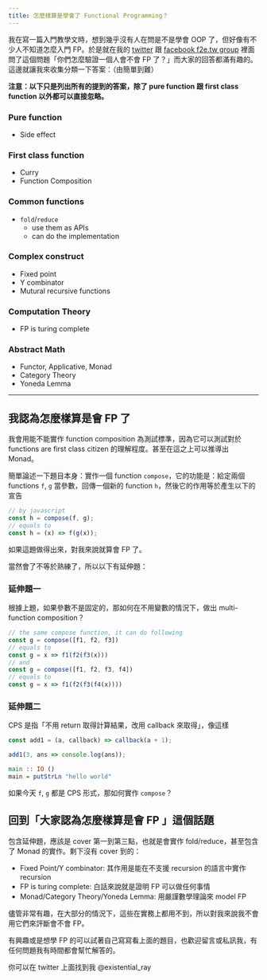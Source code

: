 ```yaml
---
title: 怎麼樣算是學會了 Functional Programming？
---
```


我在寫一篇入門教學文時，想到幾乎沒有人在問是不是學會 OOP 了，但好像有不少人不知道怎麼入門 FP。於是就在我的 [twitter](https://twitter.com/existential_ray/status/1419793240472100864) 跟 [facebook f2e.tw group](https://www.facebook.com/groups/f2e.tw/posts/4098364913534176/) 裡面問了這個問題「你們怎麼驗證一個人會不會 FP 了？」而大家的回答都滿有趣的。這邊就讓我來收集分類一下答案：（由簡單到難）

**注意：以下只是列出所有的提到的答案，除了 pure function 跟 first class function 以外都可以直接忽略。**

### Pure function

- Side effect

### First class function

- Curry
- Function Composition

### Common functions

- `fold`/`reduce`
    - use them as APIs
    - can do the implementation

### Complex construct

- Fixed point
- Y combinator
- Mutural recursive functions

### Computation Theory

- FP is turing complete

### Abstract Math

- Functor, Applicative, Monad
- Category Theory
- Yoneda Lemma

-----

## 我認為怎麼樣算是會 FP 了

我會用能不能實作 function composition 為測試標準，因為它可以測試對於 functions are first class citizen 的理解程度。甚至在這之上可以推導出 Monad。

簡單論述一下題目本身：實作一個 function `compose`，它的功能是：給定兩個 functions `f`, `g` 當參數，回傳一個新的 function `h`，然後它的作用等於產生以下的宣告

```javascript
// by javascript
const h = compose(f, g);
// equals to
const h = (x) => f(g(x));
```

如果這題做得出來，對我來說就算會 FP 了。

當然會了不等於熟練了，所以以下有延伸題：

### 延伸題一

根據上題，如果參數不是固定的，那如何在不用變數的情況下，做出 multi-function composition？

```javascript
// the same compose function, it can do following
const g = compose([f1, f2, f3])
// equals to
const g = x => f1(f2(f3(x)))
// and
const g = compose([f1, f2, f3, f4])
// equals to
const g = x => f1(f2(f3(f4(x))))
```

### 延伸題二

CPS 是指「不用 return 取得計算結果，改用 callback 來取得」，像這樣

```javascript
const add1 = (a, callback) => callback(a + 1);

add1(3, ans => console.log(ans));
```

```haskell
main :: IO ()
main = putStrLn "hello world"
```

如果今天 `f`, `g` 都是 CPS 形式，那如何實作 `compose`？

## 回到「大家認為怎麼樣算是會 FP 」這個話題

包含延伸題，應該是 cover 第一到第三點，也就是會實作 fold/reduce，甚至包含了 Monad 的實作。剩下沒有 cover 到的：

- Fixed Point/Y combinator: 其作用是能在不支援 recursion 的語言中實作 recursion
- FP is turing complete: 白話來說就是證明 FP 可以做任何事情
- Monad/Category Theory/Yoneda Lemma: 用嚴謹數學理論來 model FP

儘管非常有趣，在大部分的情況下，這些在實務上都用不到，所以對我來說我不會用它們來評斷會不會 FP。

有興趣或是想學 FP 的可以試著自己寫寫看上面的題目，也歡迎留言或私訊我，有任何問題我有時間都會幫忙解答的。

你可以在 twitter 上面找到我 @existential_ray
